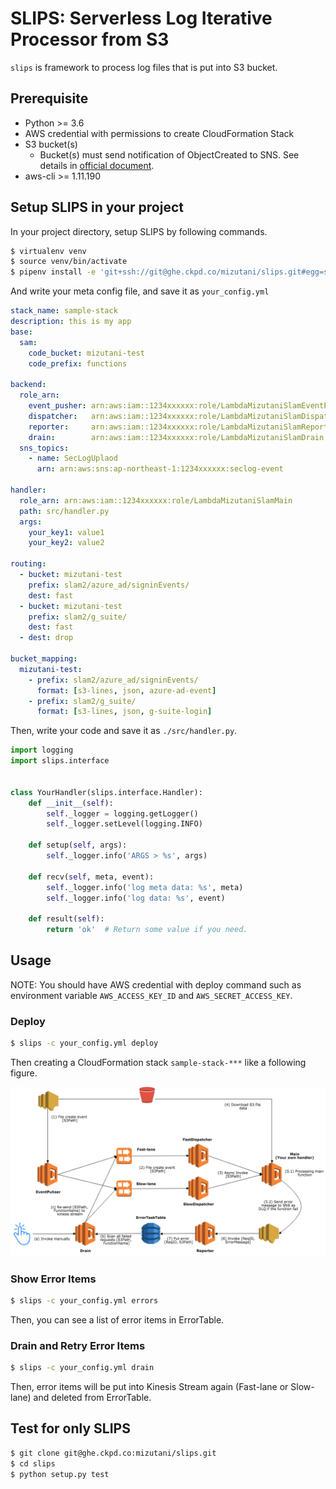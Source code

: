 SLIPS: Serverless Log Iterative Processor from S3 
=================

`slips` is framework to process log files that is put into S3 bucket.

Prerequisite
------------

- Python >= 3.6
- AWS credential with permissions to create CloudFormation Stack
- S3 bucket(s)
    - Bucket(s) must send notification of ObjectCreated to SNS. See details in [official document](https://docs.aws.amazon.com/AmazonS3/latest/dev/ways-to-add-notification-config-to-bucket.html).
- aws-cli >= 1.11.190

Setup SLIPS in your project
------------

In your project directory, setup SLIPS by following commands.

```bash
$ virtualenv venv
$ source venv/bin/activate
$ pipenv install -e 'git+ssh://git@ghe.ckpd.co/mizutani/slips.git#egg=slips'
```

And write your meta config file, and save it as `your_config.yml`

```yaml
stack_name: sample-stack
description: this is my app
base:
  sam:
    code_bucket: mizutani-test
    code_prefix: functions

backend:
  role_arn:
    event_pusher: arn:aws:iam::1234xxxxxx:role/LambdaMizutaniSlamEventPusher
    dispatcher:   arn:aws:iam::1234xxxxxx:role/LambdaMizutaniSlamDispatcher
    reporter:     arn:aws:iam::1234xxxxxx:role/LambdaMizutaniSlamReporter
    drain:        arn:aws:iam::1234xxxxxx:role/LambdaMizutaniSlamDrain
  sns_topics:
    - name: SecLogUplaod
      arn: arn:aws:sns:ap-northeast-1:1234xxxxxx:seclog-event

handler:
  role_arn: arn:aws:iam::1234xxxxxx:role/LambdaMizutaniSlamMain
  path: src/handler.py
  args:
    your_key1: value1
    your_key2: value2

routing:
  - bucket: mizutani-test
    prefix: slam2/azure_ad/signinEvents/
    dest: fast
  - bucket: mizutani-test
    prefix: slam2/g_suite/
    dest: fast
  - dest: drop

bucket_mapping:
  mizutani-test:
    - prefix: slam2/azure_ad/signinEvents/
      format: [s3-lines, json, azure-ad-event]
    - prefix: slam2/g_suite/
      format: [s3-lines, json, g-suite-login]
```

Then, write your code and save it as `./src/handler.py`.

```python
import logging
import slips.interface


class YourHandler(slips.interface.Handler):
    def __init__(self):
        self._logger = logging.getLogger()
        self._logger.setLevel(logging.INFO)
        
    def setup(self, args):
        self._logger.info('ARGS > %s', args)
        
    def recv(self, meta, event):
        self._logger.info('log meta data: %s', meta)
        self._logger.info('log data: %s', event)

    def result(self):
        return 'ok'  # Return some value if you need.

```

Usage
--------------

NOTE: You should have AWS credential with deploy command such as environment variable `AWS_ACCESS_KEY_ID` and `AWS_SECRET_ACCESS_KEY`.

### Deploy

```bash
$ slips -c your_config.yml deploy
```

Then creating a CloudFormation stack `sample-stack-***` like a following figure.

![CFn Stack overview](docs/stack-overview.png)

### Show Error Items

```bash
$ slips -c your_config.yml errors
```

Then, you can see a list of error items in ErrorTable.

### Drain and Retry Error Items

```bash
$ slips -c your_config.yml drain
```

Then, error items will be put into Kinesis Stream again (Fast-lane or Slow-lane) and deleted from ErrorTable.


Test for only SLIPS
--------------

```bash
$ git clone git@ghe.ckpd.co:mizutani/slips.git
$ cd slips
$ python setup.py test
```
